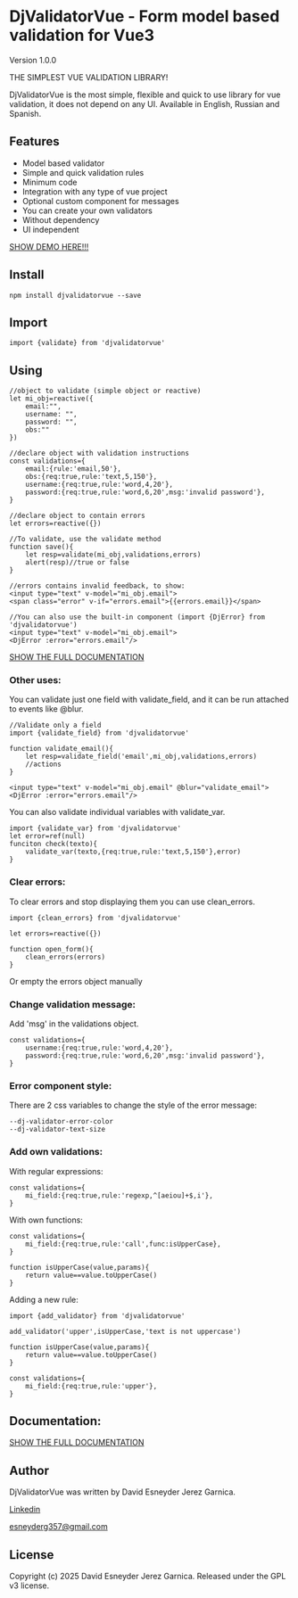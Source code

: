 # DjValidatorVue -	Form model based validation for Vue3

Version 1.0.0

THE SIMPLEST VUE VALIDATION LIBRARY!

DjValidatorVue is the most simple, flexible and quick to use library for vue validation, it does not depend on any UI.
Available in English, Russian and Spanish.

## Features

- Model based validator
- Simple and quick validation rules
- Minimum code
- Integration with any type of vue project
- Optional custom component for messages
- You can create your own validators
- Without dependency
- UI independent

[SHOW DEMO HERE!!!](https://esneyderg357.github.io/DjValidatorVue-docs)

## Install

    npm install djvalidatorvue --save

## Import

    import {validate} from 'djvalidatorvue'

## Using

	//object to validate (simple object or reactive)
	let mi_obj=reactive({
		email:"",
		username: "",
		password: "",
		obs:""
	})

	//declare object with validation instructions
	const validations={
		email:{rule:'email,50'}, 
		obs:{req:true,rule:'text,5,150'},
		username:{req:true,rule:'word,4,20'},
		password:{req:true,rule:'word,6,20',msg:'invalid password'},
	}

	//declare object to contain errors
	let errors=reactive({})

	//To validate, use the validate method
	function save(){
		let resp=validate(mi_obj,validations,errors)
		alert(resp)//true or false
	}

	//errors contains invalid feedback, to show:
	<input type="text" v-model="mi_obj.email">
	<span class="error" v-if="errors.email">{{errors.email}}</span>

	//You can also use the built-in component (import {DjError} from 'djvalidatorvue')
	<input type="text" v-model="mi_obj.email">
	<DjError :error="errors.email"/>

	
[SHOW THE FULL DOCUMENTATION](https://esneyderg357.github.io/DjValidatorVue-docs)

### Other uses:

You can validate just one field with validate_field, and it can be run attached to events like @blur.

	//Validate only a field
	import {validate_field} from 'djvalidatorvue'

	function validate_email(){
		let resp=validate_field('email',mi_obj,validations,errors)
		//actions
	}

	<input type="text" v-model="mi_obj.email" @blur="validate_email">
	<DjError :error="errors.email"/>
			

You can also validate individual variables with validate_var.
	
	import {validate_var} from 'djvalidatorvue'
	let error=ref(null)
	funciton check(texto){
		validate_var(texto,{req:true,rule:'text,5,150'},error)
	}

### Clear errors:

To clear errors and stop displaying them you can use clean_errors.

	import {clean_errors} from 'djvalidatorvue'

	let errors=reactive({})

	function open_form(){
		clean_errors(errors)
	}

	
Or empty the errors object manually

### Change validation message:

Add 'msg' in the validations object.
	
	const validations={
		username:{req:true,rule:'word,4,20'},
		password:{req:true,rule:'word,6,20',msg:'invalid password'},
	}

### Error component style:
	
There are 2 css variables to change the style of the error message:

	--dj-validator-error-color
	--dj-validator-text-size

### Add own validations:
	
With regular expressions:
	
	const validations={
		mi_field:{req:true,rule:'regexp,^[aeiou]+$,i'},
	}

With own functions:
	
	const validations={
		mi_field:{req:true,rule:'call',func:isUpperCase},
	}

	function isUpperCase(value,params){
		return value==value.toUpperCase()
	}

Adding a new rule:

	import {add_validator} from 'djvalidatorvue'

	add_validator('upper',isUpperCase,'text is not uppercase')

	function isUpperCase(value,params){
		return value==value.toUpperCase()
	}

	const validations={
		mi_field:{req:true,rule:'upper'},
	}

## Documentation:

[SHOW THE FULL DOCUMENTATION](https://esneyderg357.github.io/DjValidatorVue-docs)

## Author

DjValidatorVue was written by David Esneyder Jerez Garnica.

[Linkedin](https://www.linkedin.com/in/david-esneyder-jerez-garnica-84309b239/)

[esneyderg357@gmail.com](mailto:esneyderg357@gmail.com)

## License

Copyright (c) 2025 David Esneyder Jerez Garnica.
Released under the GPL v3 license.
